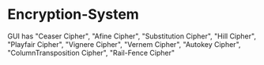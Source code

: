 # Encryption-System
GUI has  "Ceaser Cipher", "Afine Cipher", "Substitution Cipher",  "Hill Cipher",  "Playfair Cipher", "Vignere Cipher",  "Vernem Cipher",  "Autokey Cipher", "ColumnTransposition Cipher", "Rail-Fence Cipher"
